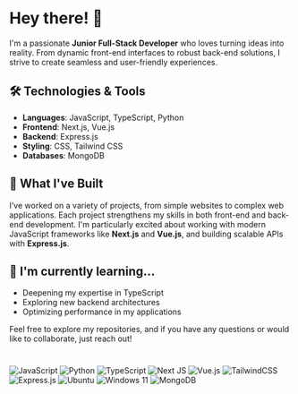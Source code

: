 # Hey there! 👋

I'm a passionate **Junior Full-Stack Developer** who loves turning ideas into reality. From dynamic front-end interfaces to robust back-end solutions, I strive to create seamless and user-friendly experiences. 

## 🛠️ Technologies & Tools

- **Languages**: JavaScript, TypeScript, Python
- **Frontend**: Next.js, Vue.js
- **Backend**: Express.js
- **Styling**: CSS, Tailwind CSS
- **Databases**: MongoDB

## 🚀 What I've Built

I’ve worked on a variety of projects, from simple websites to complex web applications. Each project strengthens my skills in both front-end and back-end development. I'm particularly excited about working with modern JavaScript frameworks like **Next.js** and **Vue.js**, and building scalable APIs with **Express.js**.

## 🌱 I'm currently learning...

- Deepening my expertise in TypeScript
- Exploring new backend architectures
- Optimizing performance in my applications

Feel free to explore my repositories, and if you have any questions or would like to collaborate, just reach out! 
# 
![JavaScript](https://img.shields.io/badge/javascript-%23323330.svg?style=for-the-badge&logo=javascript&logoColor=%23F7DF1E)
![Python](https://img.shields.io/badge/python-3670A0?style=for-the-badge&logo=python&logoColor=ffdd54)
![TypeScript](https://img.shields.io/badge/typescript-%23007ACC.svg?style=for-the-badge&logo=typescript&logoColor=white)
![Next JS](https://img.shields.io/badge/Next-black?style=for-the-badge&logo=next.js&logoColor=white)
![Vue.js](https://img.shields.io/badge/vuejs-%2335495e.svg?style=for-the-badge&logo=vuedotjs&logoColor=%234FC08D)
![TailwindCSS](https://img.shields.io/badge/tailwindcss-%2338B2AC.svg?style=for-the-badge&logo=tailwind-css&logoColor=white)
![Express.js](https://img.shields.io/badge/express.js-%23404d59.svg?style=for-the-badge&logo=express&logoColor=%2361DAFB)
![Ubuntu](https://img.shields.io/badge/Ubuntu-E95420?style=for-the-badge&logo=ubuntu&logoColor=white)
![Windows 11](https://img.shields.io/badge/Windows%2011-%230079d5.svg?style=for-the-badge&logo=Windows%2011&logoColor=white)
![MongoDB](https://img.shields.io/badge/MongoDB-%234ea94b.svg?style=for-the-badge&logo=mongodb&logoColor=white)
